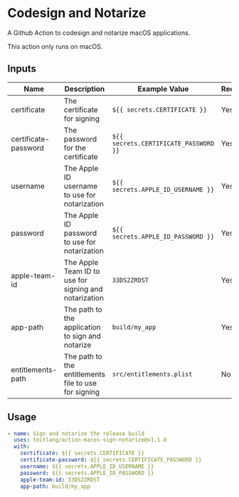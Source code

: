 # Codesign and Notarize

A Github Action to codesign and notarize macOS applications.

This action only runs on macOS.

## Inputs

| Name | Description | Example Value                         | Required |
| ---- | ----------- |---------------------------------------| -------- |
| certificate | The certificate for signing | `${{ secrets.CERTIFICATE }}`          | Yes |
| certificate-password | The password for the certificate | `${{ secrets.CERTIFICATE_PASSWORD }}` | Yes |
| username | The Apple ID username to use for notarization | `${{ secrets.APPLE_ID_USERNAME }}`    | Yes |
| password | The Apple ID password to use for notarization | `${{ secrets.APPLE_ID_PASSWORD }}`    | Yes |
| apple-team-id | The Apple Team ID to use for signing and notarization | `33DS2ZRDST`                          | Yes |
| app-path | The path to the application to sign and notarize | `build/my_app`                        | Yes |
| entitlements-path | The path to the entitlements file to use for signing | `src/entitlements.plist`              | No |

## Usage

```yaml
- name: Sign and notarize the release build
  uses: toitlang/action-macos-sign-notarize@v1.1.0
  with:
    certificate: ${{ secrets.CERTIFICATE }}
    certificate-password: ${{ secrets.CERTIFICATE_PASSWORD }}
    username: ${{ secrets.APPLE_ID_USERNAME }}
    password: ${{ secrets.APPLE_ID_PASSWORD }}
    apple-team-id: 33DS2ZRDST
    app-path: build/my_app
```
